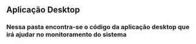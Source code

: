 ## Aplicação Desktop

### Nessa pasta encontra-se o código da aplicação desktop que irá ajudar no monitoramento do sistema
